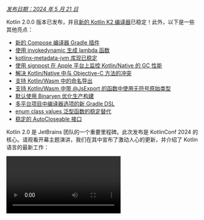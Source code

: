 [//]: # (title: Kotlin 2.0.0 中的新特性)

_[发布日期：2024 年 5 月 21 日](releases.md#release-details)_

Kotlin 2.0.0 版本已发布，并且[新的 Kotlin K2 编译器](#kotlin-k2-compiler)已稳定！此外，以下是一些其他亮点：

*   [新的 Compose 编译器 Gradle 插件](#new-compose-compiler-gradle-plugin)
*   [使用 invokedynamic 生成 lambda 函数](#generation-of-lambda-functions-using-invokedynamic)
*   [kotlinx-metadata-jvm 库现已稳定](#the-kotlinx-metadata-jvm-library-is-stable)
*   [使用 signpost 在 Apple 平台上监控 Kotlin/Native 的 GC 性能](#monitoring-gc-performance-with-signposts-on-apple-platforms)
*   [解决 Kotlin/Native 中与 Objective-C 方法的冲突](#resolving-conflicts-with-objective-c-methods)
*   [支持 Kotlin/Wasm 中的命名导出](#support-for-named-export)
*   [支持 Kotlin/Wasm 中带 @JsExport 的函数中使用无符号原始类型](#support-for-unsigned-primitive-types-in-functions-with-jsexport)
*   [默认使用 Binaryen 优化生产构建](#optimized-production-builds-by-default-using-binaryen)
*   [多平台项目中编译器选项的新 Gradle DSL](#new-gradle-dsl-for-compiler-options-in-multiplatform-projects)
*   [enum class values 泛型函数的稳定替代](#stable-replacement-of-the-enum-class-values-generic-function)
*   [稳定的 AutoCloseable 接口](#stable-autocloseable-interface)

Kotlin 2.0 是 JetBrains 团队的一个重要里程碑。此次发布是 KotlinConf 2024 的核心。请观看开幕主题演讲，我们在其中宣布了激动人心的更新，并介绍了 Kotlin 语言的最新工作：

<video src="https://www.youtube.com/v/Ar73Axsz2YA" title="KotlinConf'24 - 主题演讲"/>

## IDE 支持

支持 Kotlin 2.0.0 的 Kotlin 插件已捆绑在最新的 IntelliJ IDEA 和 Android Studio 中。
您无需更新 IDE 中的 Kotlin 插件。
您只需在构建脚本中将 [Kotlin 版本](releases.md#update-to-a-new-kotlin-version)更改为 Kotlin 2.0.0。

*   有关 IntelliJ IDEA 对 Kotlin K2 编译器支持的详细信息，请参见 [IDE 支持](#support-in-ides)。
*   有关 IntelliJ IDEA 对 Kotlin 支持的更多详细信息，请参见 [Kotlin 版本发布](releases.md#ide-support)。

## Kotlin K2 编译器

通往 K2 编译器的道路漫长，但现在 JetBrains 团队终于准备好宣布其稳定版发布。
在 Kotlin 2.0.0 中，新的 Kotlin K2 编译器已默认使用，并且对于所有[目标](components-stability.md)平台——JVM、Native、Wasm 和 JS——都是稳定的。新编译器带来了显著的性能提升，加速了新语言特性开发，统一了 Kotlin 支持的所有平台，并为多平台项目提供了更好的架构。

JetBrains 团队通过成功编译选定的用户和内部项目中的 1000 万行代码，确保了新编译器的质量。18,000 名开发人员参与了稳定化过程，在总计 80,000 个项目中测试了新的 K2 编译器，并报告了他们发现的任何问题。

为了帮助 K2 编译器的迁移过程尽可能顺利，我们创建了 [K2 编译器迁移指南](k2-compiler-migration-guide.md)。
本指南解释了编译器的诸多优点，强调了您可能遇到的任何变化，并描述了在必要时如何回滚到上一个版本。

在[一篇博客文章](https://blog.jetbrains.com/kotlin/2024/04/k2-compiler-performance-benchmarks-and-how-to-measure-them-on-your-projects/)中，我们探讨了 K2 编译器在不同项目中的性能。如果您想查看 K2 编译器性能的真实数据，并了解如何从您自己的项目中收集性能基准，请查阅该文章。

您还可以观看 Michail Zarečenskij（首席语言设计者）在 KotlinConf 2024 上进行的此次演讲，他讨论了 Kotlin 中的特性演进和 K2 编译器：

<video src="https://www.youtube.com/v/tAGJ5zJXJ7w" title="Kotlin 2.0 及更高版本的语言特性"/>

### 当前 K2 编译器限制

在您的 Gradle 项目中启用 K2 会有一些限制，这些限制可能会影响使用 Gradle 8.3 以下版本的项目，包括以下情况：

*   从 `buildSrc` 编译源代码。
*   在 included build 中编译 Gradle 插件。
*   如果在 Gradle 8.3 以下版本项目中使用其他 Gradle 插件，则会编译这些插件。
*   构建 Gradle 插件依赖项。

如果您遇到上述任何问题，可以采取以下步骤来解决：

*   为 `buildSrc`、任何 Gradle 插件及其依赖项设置语言版本：

    ```kotlin
    kotlin {
        compilerOptions {
            languageVersion.set(org.jetbrains.kotlin.gradle.dsl.KotlinVersion.KOTLIN_1_9)
            apiVersion.set(org.jetbrains.kotlin.gradle.dsl.KotlinVersion.KOTLIN_1_9)
        }
    }
    ```

    > 如果您为特定任务配置语言和 API 版本，则这些值将覆盖 `compilerOptions` 扩展设置的值。在这种情况下，语言和 API 版本不应高于 1.9。
    >
    {style="note"}

*   将您项目中的 Gradle 版本更新到 8.3 或更高版本。

### 智能转换改进

Kotlin 编译器可以在特定情况下自动将对象转换为某种类型，省去了您手动进行显式转换的麻烦。这被称为[智能转换](typecasts.md#smart-casts)。
Kotlin K2 编译器现在在比以前更多的场景下执行智能转换。

在 Kotlin 2.0.0 中，我们改进了以下方面的智能转换：

*   [局部变量及更广阔的作用域](#local-variables-and-further-scopes)
*   [使用逻辑或操作符进行类型检测](#type-checks-with-logical-or-operator)
*   [内联函数](#inline-functions)
*   [函数类型的属性](#properties-with-function-types)
*   [异常处理](#exception-handling)
*   [递增和递减操作符](#increment-and-decrement-operators)

#### 局部变量及更广阔的作用域

此前，如果一个变量在 `if` 条件内求值结果为非 `null`，该变量会被智能转换。有关此变量的信息随后会在 `if` 代码块的作用域内进一步共享。

然而，如果您在 `if` 条件**之外**声明变量，则在 `if` 条件内将没有关于该变量的信息可用，因此无法进行智能转换。`when` 表达式和 `while` 循环也存在这种行为。

从 Kotlin 2.0.0 开始，如果您在使用 `if`、`when` 或 `while` 条件之前声明变量，那么编译器收集到的关于该变量的任何信息都将在相应的代码块中可访问，以便进行智能转换。

当您想将布尔条件提取到变量中时，这会很有用。然后，您可以为变量提供有意义的名称，这将提高代码可读性，并使其能够在代码中重复使用。例如：

```kotlin
class Cat {
    fun purr() {
        println("Purr purr")
    }
}

fun petAnimal(animal: Any) {
    val isCat = animal is Cat
    if (isCat) {
        // 在 Kotlin 2.0.0 中，编译器可以访问
        // 有关 isCat 的信息，因此它知道
        // animal 被智能转换为 Cat 类型。
        // 因此，可以调用 purr() 函数。
        // 在 Kotlin 1.9.20 中，编译器不知道
        // 有关智能转换的信息，因此调用 purr()
        // 函数会触发错误。
        animal.purr()
    }
}

fun main() {
    val kitty = Cat()
    petAnimal(kitty)
    // Purr purr
}
```
{kotlin-runnable="true" kotlin-min-compiler-version="2.0" id="kotlin-smart-casts-k2-local-variables" validate="false"}

#### 使用逻辑或操作符进行类型检测

在 Kotlin 2.0.0 中，如果您将对象的类型检测与或操作符 (`||`) 结合使用，则会智能转换为它们最近的公共超类型。在此更改之前，智能转换总是针对 `Any` 类型进行的。

在这种情况下，您仍然需要在此后手动检测对象类型，然后才能访问其任何属性或调用其函数。例如：

```kotlin
interface Status {
    fun signal() {}
}

interface Ok : Status
interface Postponed : Status
interface Declined : Status

fun signalCheck(signalStatus: Any) {
    if (signalStatus is Postponed || signalStatus is Declined) {
        // signalStatus 被智能转换为公共超类型 Status
        signalStatus.signal()
        // 在 Kotlin 2.0.0 之前，signalStatus 被智能转换
        // 为 Any 类型，因此调用 signal() 函数会触发
        // 未解析引用错误。signal() 函数只有在
        // 再次进行类型检测后才能成功调用：

        // check(signalStatus is Status)
        // signalStatus.signal()
    }
}
```

> 公共超类型是[联合类型](https://en.wikipedia.org/wiki/Union_type)的**近似**。Kotlin 不支持联合类型。
>
{style="note"}

#### 内联函数

在 Kotlin 2.0.0 中，K2 编译器以不同的方式处理内联函数，
结合其他编译器分析，判断进行智能转换是否安全。

具体来说，内联函数现在被视为具有隐式的 [`callsInPlace`](https://kotlinlang.org/api/latest/jvm/stdlib/kotlin.contracts/-contract-builder/calls-in-place.html) 契约。这意味着传递给内联函数的任何 lambda 函数都会在原地调用。由于 lambda 函数是在原地调用的，编译器知道 lambda 函数不会泄露对其函数体中包含的任何变量的引用。

编译器使用此知识以及其他编译器分析来决定智能转换任何捕获的变量是否安全。例如：

```kotlin
interface Processor {
    fun process()
}

inline fun inlineAction(f: () -> Unit) = f()

fun nextProcessor(): Processor? = null

fun runProcessor(): Processor? {
    var processor: Processor? = null
    inlineAction {
        // 在 Kotlin 2.0.0 中，编译器知道 processor 
        // 是一个局部变量，并且 inlineAction() 是一个内联函数，因此
        // 对 processor 的引用不会泄露。因此，进行智能转换是安全的。

        // 如果 processor 不为 null，则 processor 会被智能转换
        if (processor != null) {
            // 编译器知道 processor 不为 null，因此无需安全调用
            processor.process()

            // 在 Kotlin 1.9.20 中，您必须执行安全调用：
            // processor?.process()
        }

        processor = nextProcessor()
    }

    return processor
}
```

#### 函数类型的属性

在 Kotlin 的先前版本中，存在一个错误，导致函数类型的类属性无法智能转换。
我们在 Kotlin 2.0.0 和 K2 编译器中修复了此行为。例如：

```kotlin
class Holder(val provider: (() -> Unit)?) {
    fun process() {
        // 在 Kotlin 2.0.0 中，如果 provider 不为 null，则
        // provider 会被智能转换
        if (provider != null) {
            // 编译器知道 provider 不为 null
            provider()

            // 在 1.9.20 中，编译器不知道 provider 不为
            // null，因此会触发错误：
            // Reference has a nullable type '(() -> Unit)?', use explicit '?.invoke()' to make a function-like call instead
        }
    }
}
```

如果您重载 `invoke` 操作符，此更改也适用。例如：

```kotlin
interface Provider {
    operator fun invoke()
}

interface Processor : () -> String

class Holder(val provider: Provider?, val processor: Processor?) {
    fun process() {
        if (provider != null) {
            provider()
            // 在 1.9.20 中，编译器会触发错误： 
            // Reference has a nullable type 'Provider?' use explicit '?.invoke()' to make a function-like call instead
        }
    }
}
```

#### 异常处理

在 Kotlin 2.0.0 中，我们改进了异常处理，以便智能转换信息可以传递到 `catch`
和 `finally` 代码块。此更改使您的代码更安全，因为编译器会跟踪您的对象是否具有可空类型。例如：

```kotlin
//sampleStart
fun testString() {
    var stringInput: String? = null
    // stringInput 被智能转换为 String 类型
    stringInput = ""
    try {
        // 编译器知道 stringInput 不为 null
        println(stringInput.length)
        // 0

        // 编译器会拒绝 stringInput 的先前智能转换信息。
        // 现在 stringInput 具有 String? 类型。
        stringInput = null

        // 触发异常
        if (2 > 1) throw Exception()
        stringInput = ""
    } catch (exception: Exception) {
        // 在 Kotlin 2.0.0 中，编译器知道 stringInput 
        // 可以为 null，因此 stringInput 保持可空。
        println(stringInput?.length)
        // null

        // 在 Kotlin 1.9.20 中，编译器会说不需要安全调用，
        // 但这是不正确的。
    }
}

//sampleEnd
fun main() {
    testString()
}
```
{kotlin-runnable="true" kotlin-min-compiler-version="2.0" id="kotlin-smart-casts-k2-exception-handling"}

#### 递增和递减操作符

在 Kotlin 2.0.0 之前，编译器不理解对象类型在使用递增或递减操作符后会发生变化。由于编译器无法准确地跟踪对象类型，您的代码可能导致未解析引用错误。在 Kotlin 2.0.0 中，此问题已修复：

```kotlin
interface Rho {
    operator fun inc(): Sigma = TODO()
}

interface Sigma : Rho {
    fun sigma() = Unit
}

interface Tau {
    fun tau() = Unit
}

fun main(input: Rho) {
    var unknownObject: Rho = input

    // 检测 unknownObject 是否继承自 Tau 接口
    // 请注意，unknownObject 可能同时继承自
    // Rho 和 Tau 接口。
    if (unknownObject is Tau) {

        // 使用来自接口 Rho 的重载 inc() 操作符。
        // 在 Kotlin 2.0.0 中，unknownObject 的类型被智能转换为
        // Sigma。
        ++unknownObject

        // 在 Kotlin 2.0.0 中，编译器知道 unknownObject 的类型为
        // Sigma，因此可以成功调用 sigma() 函数。
        unknownObject.sigma()

        // 在 Kotlin 1.9.20 中，当调用 inc() 时，编译器不会执行智能转换，
        // 因此编译器仍然认为 unknownObject 的类型是 Tau。调用 sigma() 函数
        // 会抛出编译期错误。
        
        // 在 Kotlin 2.0.0 中，编译器知道 unknownObject 的类型为
        // Sigma，因此调用 tau() 函数会抛出编译期错误。
        unknownObject.tau()
        // Unresolved reference 'tau'

        // 在 Kotlin 1.9.20 中，由于编译器错误地认为
        // unknownObject 的类型是 Tau，因此可以调用 tau() 函数，
        // 但会抛出 ClassCastException。
    }
}
```
{kotlin-runnable="true" kotlin-min-compiler-version="2.0" id="kotlin-smart-casts-k2-increment-decrement-operators" validate="false"}

### Kotlin 多平台改进

在 Kotlin 2.0.0 中，我们在 K2 编译器中对 Kotlin 多平台进行了以下方面的改进：

*   [编译期间公共源和平台源的分离](#separation-of-common-and-platform-sources-during-compilation)
*   [expected 和 actual 声明的不同可见性级别](#different-visibility-levels-of-expected-and-actual-declarations)

#### 编译期间公共源和平台源的分离

此前，Kotlin 编译器的设计使其无法在编译期保持公共和平台源代码集的分离。结果是，公共代码可以访问平台代码，这导致了不同平台之间行为不一致。此外，一些编译器设置和公共代码的依赖项也曾泄露到平台代码中。

在 Kotlin 2.0.0 中，我们新的 Kotlin K2 编译器实现包括对编译方案的重新设计，以确保公共和平台源代码集之间的严格分离。当您使用 [expected 和 actual 函数](https://www.jetbrains.com/help/kotlin-multiplatform-dev/multiplatform-expect-actual.html#expected-and-actual-functions)时，此更改最为明显。此前，您的公共代码中的函数调用可能解析为平台代码中的函数。例如：

<table>
   <tr>
       <td>公共代码</td>
       <td>平台代码</td>
   </tr>
   <tr>
<td>

```kotlin
fun foo(x: Any) = println("common foo")

fun exampleFunction() {
    foo(42)
}
```

</td>
<td>

```kotlin
// JVM
fun foo(x: Int) = println("platform foo")

// JavaScript
// JavaScript 平台上没有
// foo() 函数重载
```

</td>
</tr>
</table>

在此示例中，公共代码的行为因其运行平台的不同而异：

*   在 JVM 平台上，调用公共代码中的 `foo()` 函数会导致平台代码中的 `foo()` 函数被调用，显示为 `platform foo`。
*   在 JavaScript 平台上，调用公共代码中的 `foo()` 函数会导致公共代码中的 `foo()` 函数被调用，显示为 `common foo`，因为平台代码中没有这样的函数可用。

在 Kotlin 2.0.0 中，公共代码无法访问平台代码，因此两个平台都成功将 `foo()` 函数解析为公共代码中的 `foo()` 函数：`common foo`。

除了跨平台行为一致性得到改进之外，我们还努力修复了 IntelliJ IDEA 或 Android Studio 与编译器之间行为冲突的情况。例如，当您使用 [expected 和 actual 类](https://www.jetbrains.com/help/kotlin-multiplatform-dev/multiplatform-expect-actual.html#expected-and-actual-classes)时，会出现以下情况：

<table>
   <tr>
       <td>公共代码</td>
       <td>平台代码</td>
   </tr>
   <tr>
<td>

```kotlin
expect class Identity {
    fun confirmIdentity(): String
}

fun common() {
    // 2.0.0 之前，
    // 它只会触发 IDE 错误
    Identity().confirmIdentity()
    // RESOLUTION_TO_CLASSIFIER : Expected class
    // Identity has no default constructor.
}
```

</td>
<td>

```kotlin
actual class Identity {
    actual fun confirmIdentity() = "expect class fun: jvm"
}
```

</td>
</tr>
</table>

在此示例中，expected 类 `Identity` 没有默认构造函数，因此无法在公共代码中成功调用。
此前，只有 IDE 报告了错误，但代码在 JVM 上仍然成功编译。然而，现在编译器正确地报告了错误：

```none
Expected class 'expect class Identity : Any' does not have default constructor
```

##### 何时解析行为不变

我们仍在迁移到新的编译方案，因此当您调用不在同一源代码集中的函数时，解析行为仍然相同。您主要会在公共代码中使用多平台库中的重载时注意到这种差异。

假设您有一个库，其中有两个 `whichFun()` 函数，具有不同的签名：

```kotlin
// 示例库

// MODULE: common
fun whichFun(x: Any) = println("common function")

// MODULE: JVM
fun whichFun(x: Int) = println("platform function")
```

如果您在公共代码中调用 `whichFun()` 函数，则会解析库中具有最相关实参类型的函数：

```kotlin
// 一个在 JVM 目标上使用示例库的项目

// MODULE: common
fun main() {
    whichFun(2)
    // platform function
}
```

相比之下，如果您在同一源代码集中声明 `whichFun()` 的重载，则会解析来自公共代码的函数，因为您的代码无法访问平台特有版本：

```kotlin
// 未使用示例库

// MODULE: common
fun whichFun(x: Any) = println("common function")

fun main() {
    whichFun(2)
    // common function
}

// MODULE: JVM
fun whichFun(x: Int) = println("platform function")
```

与多平台库类似，由于 `commonTest` 模块位于单独的源代码集中，它仍然可以访问平台特有代码。因此，`commonTest` 模块中函数调用的解析表现出与旧编译方案相同的行为。

将来，这些剩余的案例将与新的编译方案更加一致。

#### expected 和 actual 声明的不同可见性级别

在 Kotlin 2.0.0 之前，如果您在 Kotlin 多平台项目中使用 [expected 和 actual 声明](https://www.jetbrains.com/help/kotlin-multiplatform-dev/multiplatform-expect-actual.html)，它们必须具有相同的[可见性级别](visibility-modifiers.md)。
Kotlin 2.0.0 现在也支持不同的可见性级别，但**仅当** actual 声明比 expected 声明_更宽松_时。例如：

```kotlin
expect internal class Attribute // 可见性为 internal
actual class Attribute          // 默认可见性为 public，
                                // 这更宽松
```

类似地，如果您在 actual 声明中使用[类型别名](type-aliases.md)，则**底层类型**的可见性应与 expected 声明相同或更宽松。例如：

```kotlin
expect internal class Attribute                 // 可见性为 internal
internal actual typealias Attribute = Expanded

class Expanded                                  // 默认可见性为 public，
                                                // 这更宽松
```

### 编译器插件支持

目前，Kotlin K2 编译器支持以下 Kotlin 编译器插件：

*   [`all-open`](all-open-plugin.md)
*   [AtomicFU](https://github.com/Kotlin/kotlinx-atomicfu)
*   [`jvm-abi-gen`](https://github.com/JetBrains/kotlin/tree/master/plugins/jvm-abi-gen)
*   [`js-plain-objects`](https://github.com/JetBrains/kotlin/tree/master/plugins/js-plain-objects)
*   [kapt](whatsnew1920.md#preview-kapt-compiler-plugin-with-k2)
*   [Lombok](lombok.md)
*   [`no-arg`](no-arg-plugin.md)
*   [Parcelize](https://plugins.gradle.org/plugin/org.jetbrains.kotlin.plugin.parcelize)
*   [SAM with receiver](sam-with-receiver-plugin.md)
*   [serialization](serialization.md)
*   [Power-assert](power-assert.md)

此外，Kotlin K2 编译器还支持：

*   Jetpack Compose 编译器插件 2.0.0，该插件已[移至 Kotlin 版本库](https://android-developers.googleblog.com/2024/04/jetpack-compose-compiler-moving-to-kotlin-repository.html)。
*   自 [KSP2](https://android-developers.googleblog.com/2023/12/ksp2-preview-kotlin-k2-standalone.html) 以来的 [Kotlin 符号处理 (KSP) 插件](ksp-overview.md)。

> 如果您使用任何其他编译器插件，请查看其文档以了解它们是否与 K2 兼容。
>
{style="tip"}

### 实验性的 Kotlin Power-assert 编译器插件

> Kotlin Power-assert 插件是[实验性的](components-stability.md#stability-levels-explained)。
> 它可能随时更改。
>
{style="warning"}

Kotlin 2.0.0 引入了一个实验性的 Power-assert 编译器插件。此插件通过在失败消息中包含上下文信息来改进测试编写体验，使调试更轻松高效。

开发人员通常需要使用复杂的断言库来编写有效的测试。Power-assert 插件通过自动生成包含断言表达式中间值的失败消息来简化此过程。这有助于开发人员快速理解测试失败的原因。

当测试中的断言失败时，改进的错误消息会显示断言中所有变量和子表达式的值，清楚地表明条件的哪一部分导致了失败。这对于检查多个条件的复杂断言特别有用。

要在您的项目中启用该插件，请在 `build.gradle(.kts)` 文件中配置它：

<tabs group="build-script">
<tab title="Kotlin" group-key="kotlin">

```kotlin
plugins {
    kotlin("multiplatform") version "2.0.0"
    kotlin("plugin.power-assert") version "2.0.0"
}

powerAssert {
    functions = listOf("kotlin.assert", "kotlin.test.assertTrue")
}
```

</tab>
<tab title="Groovy" group-key="groovy">

```groovy
plugins {
    id 'org.jetbrains.kotlin.multiplatform' version '2.0.0'
    id 'org.jetbrains.kotlin.plugin.power-assert' version '2.0.0'
}

powerAssert {
    functions = ["kotlin.assert", "kotlin.test.assertTrue"]
}
```

</tab>
</tabs>

在[文档](power-assert.md)中了解有关 Kotlin Power-assert 插件的更多信息。

### 如何启用 Kotlin K2 编译器

从 Kotlin 2.0.0 开始，Kotlin K2 编译器默认启用。无需额外操作。

### 在 Kotlin Playground 中试用 Kotlin K2 编译器

Kotlin Playground 支持 2.0.0 版本。[去试试吧！](https://pl.kotl.in/czuoQprce)

### IDE 支持

默认情况下，IntelliJ IDEA 和 Android Studio 仍然使用旧版编译器进行代码分析、代码补全、高亮显示及其他 IDE 相关特性。要在您的 IDE 中获得完整的 Kotlin 2.0 体验，请启用 K2 模式。

在您的 IDE 中，转到 **Settings** | **Languages & Frameworks** | **Kotlin** 并选择 **Enable K2 mode** 选项。
IDE 将使用其 K2 模式分析您的代码。

![Enable K2 mode](k2-mode.png){width=200}

启用 K2 模式后，由于编译器行为变化，您可能会注意到 IDE 分析中的差异。在我们的[迁移指南](k2-compiler-migration-guide.md)中了解新 K2 编译器与旧编译器的不同之处。

*   在[我们的博客](https://blog.jetbrains.com/idea/2024/11/k2-mode-becomes-stable/)中了解更多关于 K2 模式的信息。
*   我们正在积极收集关于 K2 模式的反馈，请在我们的[公共 Slack 频道](https://kotlinlang.slack.com/archives/C0B8H786P)分享您的想法。

### 对新 K2 编译器提出您的反馈

我们感谢您的任何反馈！

*   在我们的[问题跟踪器](https://kotl.in/issue)中报告您使用新 K2 编译器遇到的任何问题。
*   [启用“发送使用情况统计信息”选项](https://www.jetbrains.com/help/idea/settings-usage-statistics.html)，允许 JetBrains 收集有关 K2 使用情况的匿名数据。

## Kotlin/JVM

从 2.0.0 版本开始，编译器可以生成包含 Java 22 字节码的类。
此版本还带来了以下更改：

*   [使用 invokedynamic 生成 lambda 函数](#generation-of-lambda-functions-using-invokedynamic)
*   [kotlinx-metadata-jvm 库现已稳定](#the-kotlinx-metadata-jvm-library-is-stable)

### 使用 invokedynamic 生成 lambda 函数

Kotlin 2.0.0 引入了一种新的默认方法，即使用 `invokedynamic` 生成 lambda 函数。与传统的匿名类生成相比，此更改减少了应用程序的二进制大小。

自第一个版本以来，Kotlin 一直将 lambda 作为匿名类生成。然而，从 [Kotlin 1.5.0](whatsnew15.md#lambdas-via-invokedynamic) 开始，通过使用 `-Xlambdas=indy` 编译器选项，`invokedynamic` 生成选项已可用。在 Kotlin 2.0.0 中，`invokedynamic` 已成为 lambda 生成的默认方法。此方法生成更轻量级的二进制文件，并使 Kotlin 与 JVM 优化保持一致，确保应用程序受益于正在进行和未来的 JVM 性能改进。

目前，与普通 lambda 编译相比，它有三个限制：

*   编译为 `invokedynamic` 的 lambda 不可序列化。
*   实验性的 [`reflect()`](https://kotlinlang.org/api/latest/jvm/stdlib/kotlin.reflect.jvm/reflect.html) API 不支持由 `invokedynamic` 生成的 lambda。
*   在此类 lambda 上调用 `.toString()` 会生成可读性较差的字符串表示：

    ```kotlin
    fun main() {
        println({})

        // 在 Kotlin 1.9.24 及反射下，返回
        // () -> kotlin.Unit
        
        // 在 Kotlin 2.0.0 下，返回
        // FileKt$Lambda$13/0x00007f88a0004608@506e1b77
    }
    ```

要保留生成 lambda 函数的旧行为，您可以：

*   使用 `@JvmSerializableLambda` 注解特定的 lambda。
*   使用编译器选项 `-Xlambdas=class` 以旧方法生成模块中的所有 lambda。

### kotlinx-metadata-jvm 库已稳定

在 Kotlin 2.0.0 中，`kotlinx-metadata-jvm` 库变得[稳定](components-stability.md#stability-levels-explained)。现在，该库已更改为 `kotlin` 包和坐标，您可以在 `kotlin-metadata-jvm`（不带“x”）中找到它。

此前，`kotlinx-metadata-jvm` 库有自己的发布方案和版本。现在，我们将作为 Kotlin 发布周期的一部分构建和发布 `kotlin-metadata-jvm` 更新，并提供与 Kotlin 标准库相同的向后兼容性保证。

`kotlin-metadata-jvm` 库提供了一个 API，用于读取和修改由 Kotlin/JVM 编译器生成的二进制文件的元数据。

<!-- Learn more about the `kotlinx-metadata-jvm` library in the [documentation](kotlin-metadata-jvm.md). -->

## Kotlin/Native

此版本带来了以下更改：

*   [使用 signpost 监控 GC 性能](#monitoring-gc-performance-with-signposts-on-apple-platforms)
*   [解决与 Objective-C 方法的冲突](#resolving-conflicts-with-objective-c-methods)
*   [Kotlin/Native 中编译器实参的日志级别已更改](#changed-log-level-for-compiler-arguments)
*   [显式地将标准库和平台依赖项添加到 Kotlin/Native](#explicitly-added-standard-library-and-platform-dependencies-to-kotlin-native)
*   [Gradle 配置缓存中的任务错误](#tasks-error-in-gradle-configuration-cache)

### 使用 signpost 监控 GC 性能

此前，只能通过查看日志来监控 Kotlin/Native 垃圾收集器 (GC) 的性能。然而，这些日志未与 Xcode Instruments（一个用于调查 iOS 应用程序性能问题的流行工具包）集成。

自 Kotlin 2.0.0 以来，GC 会使用 Instruments 中可用的 signpost 报告暂停。Signpost 允许在您的应用程序中进行自定义日志记录，因此现在，在调试 iOS 应用性能时，您可以检查 GC 暂停是否对应于应用程序冻结。

在[文档](native-memory-manager.md#monitor-gc-performance)中了解有关 GC 性能分析的更多信息。

### 解决与 Objective-C 方法的冲突

Objective-C 方法可以有不同的名称，但形参的数量和类型相同。例如，
[`locationManager:didEnterRegion:`](https://developer.apple.com/documentation/corelocation/cllocationmanagerdelegate/1423560-locationmanager?language=objc)
和 [`locationManager:didExitRegion:`](https://developer.apple.com/documentation/corelocation/cllocationmanagerdelegate/1423630-locationmanager?language=objc)。
在 Kotlin 中，这些方法具有相同的签名，因此尝试使用它们会触发冲突的重载错误。

此前，您必须手动抑制冲突的重载以避免此编译错误。为了改进 Kotlin 与 Objective-C 的互操作性，Kotlin 2.0.0 引入了新的 `@ObjCSignatureOverride` 注解。

当从 Objective-C 类继承多个具有相同实参类型但不同实参名称的函数时，此注解指示 Kotlin 编译器忽略冲突的重载。

应用此注解也比一般的错误抑制更安全。此注解仅可在覆盖 Objective-C 方法的情况下使用，这些方法已受支持并经过测试，而一般的抑制可能会隐藏重要的错误并导致代码静默地出现问题。

### Kotlin/Native 中编译器实参的日志级别已更改

在此版本中，Kotlin/Native Gradle 任务（例如 `compile`、`link` 和 `cinterop`）中编译器实参的日志级别已从 `info` 更改为 `debug`。

将 `debug` 作为其默认值，日志级别与其他的 Gradle 编译任务保持一致，并提供详细的调试信息，包括所有编译器实参。

### 显式地将标准库和平台依赖项添加到 Kotlin/Native

此前，Kotlin/Native 编译器隐式地解析标准库和平台依赖项，这导致 Kotlin Gradle 插件在不同 Kotlin 目标之间工作方式不一致。

现在，每个 Kotlin/Native Gradle 编译都通过 `compileDependencyFiles` [编译形参](https://www.jetbrains.com/help/kotlin-multiplatform-dev/multiplatform-dsl-reference.html#compilation-parameters)显式地将标准库和平台依赖项包含在其编译期库路径中。

### Gradle 配置缓存中的任务错误

自 Kotlin 2.0.0 起，您可能会遇到配置缓存错误，消息指示：
`invocation of Task.project at execution time is unsupported`。

此错误出现在 `NativeDistributionCommonizerTask` 和 `KotlinNativeCompile` 等任务中。

然而，这是一个误报。根本问题是存在与 Gradle 配置缓存不兼容的任务，例如 `publish*` 任务。

这种差异可能不会立即显现，因为错误消息暗示了不同的根本原因。

由于错误报告中未明确说明确切原因，[Gradle 团队已在着手解决此问题以修复报告](https://github.com/gradle/gradle/issues/21290)。

## Kotlin/Wasm

Kotlin 2.0.0 改进了性能和与 JavaScript 的互操作性：

*   [默认使用 Binaryen 优化生产构建](#optimized-production-builds-by-default-using-binaryen)
*   [支持命名导出](#support-for-named-export)
*   [支持带 @JsExport 的函数中使用无符号原始类型](#support-for-unsigned-primitive-types-in-functions-with-jsexport)
*   [在 Kotlin/Wasm 中生成 TypeScript 声明文件](#generation-of-typescript-declaration-files-in-kotlin-wasm)
*   [支持捕获 JavaScript 异常](#support-for-catching-javascript-exceptions)
*   [现在支持将新的异常处理提案作为一个选项](#new-exception-handling-proposal-is-now-supported-as-an-option)
*   [withWasm() 函数被拆分为 JS 和 WASI 变体](#the-withwasm-function-is-split-into-js-and-wasi-variants)

### 默认使用 Binaryen 优化生产构建

Kotlin/Wasm 工具链现在在生产编译期间将 Binaryen 工具应用于所有项目，而不是之前的手动设置方法。根据我们的估计，这应该可以提高项目的运行时性能并减小二进制大小。

> 此更改仅影响生产编译。开发编译过程保持不变。
>
{style="note"}

### 支持命名导出

此前，Kotlin/Wasm 的所有导出声明都使用默认导出导入到 JavaScript 中：

```javascript
//JavaScript:
import Module from "./index.mjs"

Module.add()
```

现在，您可以按名称导入每个用 `@JsExport` 标记的 Kotlin 声明：

```kotlin
// Kotlin:
@JsExport
fun add(a: Int, b: Int) = a + b
```

```javascript
//JavaScript:
import { add } from "./index.mjs"
```

命名导出使得 Kotlin 和 JavaScript 模块之间共享代码变得更容易。它们提高了可读性，并帮助您管理模块之间的依赖项。

### 支持带 @JsExport 的函数中使用无符号原始类型

从 Kotlin 2.0.0 开始，您可以在外部声明和带有 `@JsExport` 注解的函数中使用[无符号原始类型](unsigned-integer-types.md)，该注解使 Kotlin/Wasm 函数在 JavaScript 代码中可用。

这有助于缓解此前阻止[无符号原始类型](unsigned-integer-types.md)直接用于导出和外部声明的限制。现在您可以导出以无符号原始类型作为返回或形参类型的函数，并使用返回或消费无符号原始类型的外部声明。

有关 Kotlin/Wasm 与 JavaScript 互操作性的更多信息，请参见[文档](wasm-js-interop.md#use-javascript-code-in-kotlin)。

### 在 Kotlin/Wasm 中生成 TypeScript 声明文件

> 在 Kotlin/Wasm 中生成 TypeScript 声明文件是[实验性的](components-stability.md#stability-levels-explained)。
> 它可能随时放弃或更改。
>
{style="warning"}

在 Kotlin 2.0.0 中，Kotlin/Wasm 编译器现在能够从 Kotlin 代码中的任何 `@JsExport` 声明生成 TypeScript 定义。这些定义可被 IDE 和 JavaScript 工具使用，以提供代码自动补全，帮助进行类型检测，并使在 JavaScript 中包含 Kotlin 代码变得更容易。

Kotlin/Wasm 编译器会收集任何用 `@JsExport` 标记的[顶层函数](wasm-js-interop.md#functions-with-the-jsexport-annotation)，并自动在 `.d.ts` 文件中生成 TypeScript 定义。

要生成 TypeScript 定义，请在 `wasmJs {}` 代码块中的 `build.gradle(.kts)` 文件中添加 `generateTypeScriptDefinitions()` 函数：

```kotlin
kotlin {
    wasmJs {
        binaries.executable()
        browser {
        }
        generateTypeScriptDefinitions()
    }
}
```

### 支持捕获 JavaScript 异常

此前，Kotlin/Wasm 代码无法捕获 JavaScript 异常，这使得处理源自 JavaScript 端的错误变得困难。

在 Kotlin 2.0.0 中，我们实现了对捕获 Kotlin/Wasm 中 JavaScript 异常的支持。此实现允许您使用 `try-catch` 代码块，通过特定类型（如 `Throwable` 或 `JsException`）来正确处理这些错误。

此外，`finally` 代码块（无论是否抛出异常都能帮助执行代码）现在也能正常工作。尽管我们引入了对捕获 JavaScript 异常的支持，但当 JavaScript 异常（例如调用堆栈）发生时，不会提供额外信息。然而，[我们正在开发这些实现](https://youtrack.jetbrains.com/issue/KT-68185/WasmJs-Attach-js-exception-object-to-JsException)。

### 现在支持将新的异常处理提案作为一个选项

在此版本中，我们引入了对 WebAssembly [异常处理提案](https://github.com/WebAssembly/exception-handling/blob/main/proposals/exception-handling/Exceptions.md)新版本在 Kotlin/Wasm 中的支持。

此更新确保新提案与 Kotlin 要求保持一致，允许在仅支持该提案最新版本的虚拟机上使用 Kotlin/Wasm。

通过使用 `-Xwasm-use-new-exception-proposal` 编译器选项激活新的异常处理提案，该选项默认是关闭的。

### withWasm() 函数被拆分为 JS 和 WASI 变体

`withWasm()` 函数（曾用于为层次结构模板提供 Wasm 目标）已被弃用，取而代之的是专用的 `withWasmJs()` 和 `withWasmWasi()` 函数。

现在您可以将 WASI 和 JS 目标分离到树定义中的不同组。

## Kotlin/JS

除了其他更改，此版本还为 Kotlin 带来了现代化 JS 编译，支持 ES2015 标准的更多特性：

*   [新的编译目标](#new-compilation-target)
*   [将挂起函数作为 ES2015 生成器](#suspend-functions-as-es2015-generators)
*   [向 main 函数传递实参](#passing-arguments-to-the-main-function)
*   [Kotlin/JS 项目的按文件编译](#per-file-compilation-for-kotlin-js-projects)
*   [改进的集合互操作性](#improved-collection-interoperability)
*   [支持 createInstance()](#support-for-createinstance)
*   [支持类型安全的普通 JavaScript 对象](#support-for-type-safe-plain-javascript-objects)
*   [支持 npm 包管理器](#support-for-npm-package-manager)
*   [编译任务的更改](#changes-to-compilation-tasks)
*   [停止支持旧版 Kotlin/JS JAR artifact](#discontinuing-legacy-kotlin-js-jar-artifacts)

### 新的编译目标

在 Kotlin 2.0.0 中，我们正在为 Kotlin/JS 添加一个新的编译目标 `es2015`。这是一种新的方式，让您一次性启用 Kotlin 支持的所有 ES2015 特性。

您可以在 `build.gradle(.kts)` 文件中这样设置它：

```kotlin
kotlin {
    js {
        compilerOptions {
            target.set("es2015")
        }
    }
}
```

新目标自动启用 [ES 类和模块](whatsnew19.md#experimental-support-for-es2015-classes-and-modules)
以及新支持的 [ES 生成器](#suspend-functions-as-es2015-generators)。

### 将挂起函数作为 ES2015 生成器

此版本引入了将[挂起函数](composing-suspending-functions.md)编译为 ES2015 生成器的[实验性](components-stability.md#stability-levels-explained)支持。

使用生成器而不是状态机应该会减小项目最终打包的大小。例如，JetBrains 团队通过使用 ES2015 生成器成功将其 Space 项目的打包大小减少了 20%。

在[官方文档](https://262.ecma-international.org/6.0/)中了解有关 ES2015 (ECMAScript 2015, ES6) 的更多信息。

### 向 main 函数传递实参

从 Kotlin 2.0.0 开始，您可以为 `main()` 函数指定 `args` 的来源。此特性使得使用命令行和传递实参变得更容易。

为此，请定义带有新的 `passAsArgumentToMainFunction()` 函数的 `js {}` 代码块，该函数返回一个字符串数组：

```kotlin
kotlin {
    js {
        binary.executable()
        passAsArgumentToMainFunction("Deno.args")
    }
}
```

该函数在运行时执行。它接受 JavaScript 表达式并将其用作 `args: Array<String>` 实参，而不是 `main()` 函数调用。

此外，如果您使用 Node.js 运行时，您可以利用一个特殊别名。它允许您将 `process.argv` 一次性传递给 `args` 形参，而无需每次手动添加：

```kotlin
kotlin {
    js {
        binary.executable()
        nodejs {
            passProcessArgvToMainFunction()
        }
    }
}
```

### Kotlin/JS 项目的按文件编译

Kotlin 2.0.0 引入了 Kotlin/JS 项目输出的新粒度选项。您现在可以设置按文件编译，即为每个 Kotlin 文件生成一个 JavaScript 文件。这有助于显著优化最终打包的大小并提高程序的加载时间。

此前，只有两种输出选项。Kotlin/JS 编译器可以为整个项目生成一个单独的 `.js` 文件。然而，该文件可能过大且不方便使用。无论何时您想使用项目中的函数，都必须将整个 JavaScript 文件作为依赖项包含在内。或者，您可以配置为每个项目模块编译一个单独的 `.js` 文件。这仍然是默认选项。

由于模块文件也可能过大，从 Kotlin 2.0.0 开始，我们添加了更精细的输出，即为每个 Kotlin 文件生成一个（如果文件包含导出声明，则为两个）JavaScript 文件。要启用按文件编译模式：

1.  将 [`useEsModules()`](whatsnew19.md#experimental-support-for-es2015-classes-and-modules) 函数添加到您的构建文件中以支持 ECMAScript 模块：

    ```kotlin
    // build.gradle.kts
    kotlin {
        js(IR) {
            useEsModules() // Enables ES2015 modules
            browser()
        }
    }
    ```

    您也可以使用新的 `es2015` [编译目标](#new-compilation-target)来实现。

2.  应用 `-Xir-per-file` 编译器选项或更新您的 `gradle.properties` 文件：

    ```none
    # gradle.properties
    kotlin.js.ir.output.granularity=per-file // `per-module` 是默认值
    ```

### 改进的集合互操作性

从 Kotlin 2.0.0 开始，可以将带有 Kotlin 集合类型的签名声明导出到 JavaScript（和 TypeScript）。这适用于 Set、Map 和 List 集合类型及其可变对应类型。

要在 JavaScript 中使用 Kotlin 集合，首先使用 [`@JsExport`](https://kotlinlang.org/api/latest/jvm/stdlib/kotlin.js/-js-export/) 注解标记必要的声明：

```kotlin
// Kotlin
@JsExport
data class User(
    val name: String,
    val friends: List<User> = emptyList()
)

@JsExport
val me = User(
    name = "Me",
    friends = listOf(User(name = "Kodee"))
)
```

然后，您可以从 JavaScript 中将它们作为常规 JavaScript 数组使用：

```javascript
// JavaScript
import { User, me, KtList } from "my-module"

const allMyFriendNames = me.friends
    .asJsReadonlyArrayView()
    .map(x => x.name) // ['Kodee']
```

> 遗憾的是，目前仍无法从 JavaScript 创建 Kotlin 集合。我们计划在 Kotlin 2.0.20 中添加此功能。
>
{style="note"}

### 支持 createInstance()

从 Kotlin 2.0.0 开始，您可以使用 Kotlin/JS 目标中的 [`createInstance()`](https://kotlinlang.org/api/latest/jvm/stdlib/kotlin.reflect.full/create-instance.html) 函数。此前，它仅在 JVM 上可用。

`KClass` 接口中的此函数创建指定类的新实例，这对于获取 Kotlin 类的运行时引用很有用。

### 支持类型安全的普通 JavaScript 对象

> `js-plain-objects` 插件是[实验性的](components-stability.md#stability-levels-explained)。
> 它可能随时放弃或更改。`js-plain-objects` 插件**仅**支持 K2 编译器。
>
{style="warning"}

为了使使用 JavaScript API 变得更容易，在 Kotlin 2.0.0 中，我们提供了一个新插件：[`js-plain-objects`](https://github.com/JetBrains/kotlin/tree/master/plugins/js-plain-objects)，
您可以使用它来创建类型安全的普通 JavaScript 对象。该插件会检查您的代码中是否有任何带有 `@JsPlainObject` 注解的外部接口，并添加：

*   伴生对象中的内联 `invoke` 操作符函数，您可以将其用作构造函数。
*   一个 `.copy()` 函数，您可以使用它创建对象的副本，同时调整其某些属性。

例如：

```kotlin
import kotlinx.js.JsPlainObject

@JsPlainObject
external interface User {
    var name: String
    val age: Int
    val email: String?
}

fun main() {
    // 创建一个 JavaScript 对象
    val user = User(name = "Name", age = 10)
    // 复制对象并添加电子邮件
    val copy = user.copy(age = 11, email = "some@user.com")

    println(JSON.stringify(user))
    // { "name": "Name", "age": 10 }
    println(JSON.stringify(copy))
    // { "name": "Name", "age": 11, "email": "some@user.com" }
}
```

通过这种方法创建的任何 JavaScript 对象都更安全，因为您不仅可以在运行时看到错误，还可以在编译期看到它们，甚至由 IDE 高亮显示。

请看这个示例，它使用 `fetch()` 函数通过外部接口与 JavaScript API 交互，以描述 JavaScript 对象的形状：

```kotlin
import kotlinx.js.JsPlainObject

@JsPlainObject
external interface FetchOptions {
    val body: String?
    val method: String
}

// Window.fetch 的包装器
suspend fun fetch(url: String, options: FetchOptions? = null) = TODO("Add your custom behavior here")

// 由于“metod”未被识别，会触发编译期错误
// 为 method
fetch("https://google.com", options = FetchOptions(metod = "POST"))
// 由于 method 是必需的，会触发编译期错误
fetch("https://google.com", options = FetchOptions(body = "SOME STRING")) 
```

相比之下，如果您改用 `js()` 函数创建 JavaScript 对象，则错误只会在运行时发现或根本不会触发：

```kotlin
suspend fun fetch(url: String, options: FetchOptions? = null) = TODO("Add your custom behavior here")

// 没有错误触发。由于“metod”未被识别，使用了错误的方法
// (GET)。
fetch("https://google.com", options = js("{ metod: 'POST' }"))

// 默认情况下使用 GET 方法。会触发运行时错误，因为
// body 不应存在。
fetch("https://google.com", options = js("{ body: 'SOME STRING' }"))
// TypeError: Window.fetch: HEAD or GET Request cannot have a body
```

要使用 `js-plain-objects` 插件，请将以下内容添加到您的 `build.gradle(.kts)` 文件中：

<tabs group="build-script">
<tab title="Kotlin" group-key="kotlin">

```kotlin
plugins {
    kotlin("plugin.js-plain-objects") version "2.0.0"
}
```

</tab>
<tab title="Groovy" group-key="groovy">

```groovy
plugins {
    id "org.jetbrains.kotlin.plugin.js-plain-objects" version "2.0.0"
}
```

</tab>
</tabs>

### 支持 npm 包管理器

此前，Kotlin 多平台 Gradle 插件只能使用 [Yarn](https://yarnpkg.com/lang/en/) 作为包管理器来下载和安装 npm 依赖项。从 Kotlin 2.0.0 开始，您可以改为使用 [npm](https://www.npmjs.com/) 作为您的包管理器。使用 npm 作为包管理器意味着您在设置期间需要管理的一个工具更少。

为了向后兼容，Yarn 仍然是默认的包管理器。要使用 npm 作为您的包管理器，请在您的 `gradle.properties` 文件中设置以下属性：

```kotlin
kotlin.js.yarn = false
```

### 编译任务的更改

此前，`webpack` 和 `distributeResources` 编译任务都指向相同的目录。此外，`distribution` 任务也将 `dist` 声明为其输出目录。这导致输出重叠并产生了编译警告。

因此，从 Kotlin 2.0.0 开始，我们实现了以下更改：

*   `webpack` 任务现在指向一个单独的文件夹。
*   `distributeResources` 任务已被完全移除。
*   `distribution` 任务现在具有 `Copy` 类型并指向 `dist` 文件夹。

### 停止支持旧版 Kotlin/JS JAR artifact

从 Kotlin 2.0.0 开始，Kotlin 发行版不再包含带有 `.jar` 扩展名的旧版 Kotlin/JS artifact。旧版 artifact 用于不受支持的旧版 Kotlin/JS 编译器，而对于使用 `klib` 格式的 IR 编译器来说是不必要的。

## Gradle 改进

Kotlin 2.0.0 完全兼容 Gradle 6.8.3 到 8.5。您还可以使用最高到最新 Gradle 版本的 Gradle 版本，但如果您这样做，请记住您可能会遇到弃用警告或某些新的 Gradle 特性可能无法正常工作。

此版本带来了以下更改：

*   [多平台项目中编译器选项的新 Gradle DSL](#new-gradle-dsl-for-compiler-options-in-multiplatform-projects)
*   [新的 Compose 编译器 Gradle 插件](#new-compose-compiler-gradle-plugin)
*   [区分 JVM 和 Android 已发布库的新属性](#new-attribute-to-distinguish-jvm-and-android-published-libraries)
*   [改进了 Kotlin/Native 中 CInteropProcess 的 Gradle 依赖项处理](#improved-gradle-dependency-handling-for-cinteropprocess-in-kotlin-native)
*   [Gradle 中的可见性更改](#visibility-changes-in-gradle)
*   [Gradle 项目中 Kotlin 数据的新目录](#new-directory-for-kotlin-data-in-gradle-projects)
*   [仅在需要时下载 Kotlin/Native 编译器](#kotlin-native-compiler-downloaded-when-needed)
*   [弃用旧的编译器选项定义方式](#deprecated-old-ways-of-defining-compiler-options)
*   [提升了最低支持的 AGP 版本](#bumped-minimum-supported-agp-version)
*   [用于尝试最新语言版本的新 Gradle 属性](#new-gradle-property-for-trying-the-latest-language-version)
*   [构建报告的新 JSON 输出格式](#new-json-output-format-for-build-reports)
*   [kapt 配置从超配置继承注解处理器](#kapt-configurations-inherit-annotation-processors-from-superconfigurations)
*   [Kotlin Gradle 插件不再使用弃用的 Gradle 约定](#kotlin-gradle-plugin-no-longer-uses-deprecated-gradle-conventions)

### 多平台项目中编译器选项的新 Gradle DSL

> 此特性是[实验性的](components-stability.md#stability-levels-explained)。它可能随时放弃或更改。
> 仅用于评估目的。我们感谢您在 [YouTrack](https://kotl.in/issue) 上提供反馈。
>
{style="warning"}

在 Kotlin 2.0.0 之前，在 Gradle 多平台项目中配置编译器选项只能在较低级别进行，例如按任务、编译或源代码集。为了使在项目中更普遍地配置编译器选项变得更容易，Kotlin 2.0.0 引入了新的 Gradle DSL。

通过这个新的 DSL，您可以在扩展级别为所有目标和共享源代码集（如 `commonMain`）以及在目标级别为特定目标配置编译器选项：

```kotlin
kotlin {
    compilerOptions {
        // 扩展级别的公共编译器选项，用作
        // 所有目标和共享源代码集的默认值
        allWarningsAsErrors.set(true)
    }
    jvm {
        compilerOptions {
            // 目标级别的 JVM 编译器选项，用作
            // 此目标中所有编译的默认值
            noJdk.set(true)
        }
    }
}
```

整个项目配置现在有三层。最高层是扩展级别，然后是目标级别，最低层是编译单元（通常是编译任务）：

![Kotlin compiler options levels](compiler-options-levels.svg){width=700}

较高层次的设置用作较低层次的约定（默认值）：

*   扩展编译器选项的值是目标编译器选项的默认值，包括共享源代码集，如 `commonMain`、`nativeMain` 和 `commonTest`。
*   目标编译器选项的值用作编译单元（任务）编译器选项的默认值，例如 `compileKotlinJvm` 和 `compileTestKotlinJvm` 任务。

反过来，在较低层次进行的配置会覆盖较高层次的相关设置：

*   任务级别的编译器选项会覆盖目标或扩展级别的相关配置。
*   目标级别的编译器选项会覆盖扩展级别的相关配置。

配置项目时，请记住某些旧的编译器选项设置方式已被[弃用](#deprecated-old-ways-of-defining-compiler-options)。

我们鼓励您在多平台项目中尝试新的 DSL，并在 [YouTrack](https://kotl.in/issue) 中留下反馈，因为我们计划将此 DSL 作为配置编译器选项的推荐方法。

### 新的 Compose 编译器 Gradle 插件

Jetpack Compose 编译器（将可组合项转换为 Kotlin 代码）现已合并到 Kotlin 版本库中。这将有助于 Compose 项目过渡到 Kotlin 2.0.0，因为 Compose 编译器将始终与 Kotlin 同步发布。这还将 Compose 编译器版本提升到 2.0.0。

要在您的项目中使用新的 Compose 编译器，请在 `build.gradle(.kts)` 文件中应用 `org.jetbrains.kotlin.plugin.compose` Gradle 插件，并将其版本设置为与 Kotlin 2.0.0 相同。

要了解有关此更改的更多信息并查看迁移说明，请参见 [Compose 编译器](https://www.jetbrains.com/help/kotlin-multiplatform-dev/compose-compiler.html) 文档。

### 区分 JVM 和 Android 已发布库的新属性

从 Kotlin 2.0.0 开始，[`org.gradle.jvm.environment`](https://docs.gradle.org/current/userguide/variant_attributes.html#sub:jvm_default_attributes) Gradle 属性默认随所有 Kotlin 变体发布。

该属性有助于区分 Kotlin 多平台库的 JVM 和 Android 变体。它表明某个库变体更适合某个 JVM 环境。目标环境可以是“android”、“standard-jvm”或“no-jvm”。

发布此属性应能使非多平台客户端（例如仅 Java 项目）使用带有 JVM 和 Android 目标的 Kotlin 多平台库更加健壮。

如有必要，您可以禁用属性发布。为此，请将以下 Gradle 选项添加到您的 `gradle.properties` 文件中：

```none
kotlin.publishJvmEnvironmentAttribute=false
```

### 改进了 Kotlin/Native 中 CInteropProcess 的 Gradle 依赖项处理

在此版本中，我们增强了 `defFile` 属性的处理，以确保 Kotlin/Native 项目中更好的 Gradle 任务依赖项管理。

在此更新之前，如果 `defFile` 属性被指定为尚未执行的另一个任务的输出，Gradle 构建可能会失败。此问题的变通方法是为此任务添加依赖项：

```kotlin
kotlin {
    macosArm64("native") {
        compilations.getByName("main") {
            cinterops {
                val cinterop by creating {
                    defFileProperty.set(createDefFileTask.flatMap { it.defFile.asFile })
                    project.tasks.named(interopProcessingTaskName).configure {
                        dependsOn(createDefFileTask)
                    }
                }
            }
        }
    }
}
```

为了解决此问题，新增了一个名为 `definitionFile` 的 `RegularFileProperty` 属性。现在，Gradle 会在构建过程稍后关联任务运行后惰性地验证 `definitionFile` 属性是否存在。这种新方法消除了对额外依赖项的需求。

`CInteropProcess` 任务和 `CInteropSettings` 类使用 `definitionFile` 属性而不是 `defFile` 和 `defFileProperty`：

<tabs group ="build-script">
<tab id="kotlin" title="Kotlin" group-key="kotlin">

```kotlin
kotlin {
    macosArm64("native") {
        compilations.getByName("main") {
            cinterops {
                val cinterop by creating {
                    definitionFile.set(project.file("def-file.def"))
                }
            }
        }
    }
}
```

</tab>
<tab id="groovy" title="Groovy" group-key="groovy">

```groovy
kotlin {
    macosArm64("native") {
        compilations.main {
            cinterops {
                cinterop {
                    definitionFile.set(project.file("def-file.def"))
                }
            }
        }
    }
}
```

</tab>
</tabs>

> `defFile` 和 `defFileProperty` 形参已被弃用。
>
{style="warning"}

### Gradle 中的可见性更改

> 此更改仅影响 Kotlin DSL 用户。
>
{style="note"}

在 Kotlin 2.0.0 中，我们修改了 Kotlin Gradle 插件，以更好地控制构建脚本并提高安全性。此前，某些原本用于特定 DSL 上下文的 Kotlin DSL 函数和属性会无意中泄露到其他 DSL 上下文中。这种泄露可能导致使用不正确的编译器选项、设置被多次应用以及其他错误配置：

```kotlin
kotlin {
    // 目标 DSL 无法访问在
    // kotlin{} 扩展 DSL 中定义的方法和属性
    jvm {
        // 编译 DSL 无法访问在
        // kotlin{} 扩展 DSL 和 Kotlin jvm{} 目标 DSL 中定义的方法和属性
        compilations.configureEach {
            // 编译任务 DSL 无法访问在
            // kotlin{} 扩展、Kotlin jvm{}
            // 目标或 Kotlin 编译 DSL 中定义的方法和属性
            compileTaskProvider.configure {
                // 例如：
                explicitApi()
                // 错误，因为它在 kotlin{} 扩展 DSL 中定义
                mavenPublication {}
                // 错误，因为它在 Kotlin jvm{} 目标 DSL 中定义
                defaultSourceSet {}
                // 错误，因为它在 Kotlin 编译 DSL 中定义
            }
        }
    }
}
```

为了解决此问题，我们添加了 `@KotlinGradlePluginDsl` 注解，防止 Kotlin Gradle 插件 DSL 函数和属性暴露到其不应可用的级别。以下级别彼此分离：

*   Kotlin extension
*   Kotlin target
*   Kotlin compilation
*   Kotlin compilation task

对于最常见的情况，我们添加了编译器警告，并提供了关于如何修复构建脚本配置不正确的建议。例如：

```kotlin
kotlin {
    jvm {
        sourceSets.getByName("jvmMain").dependencies {
            implementation("org.jetbrains.kotlinx:kotlinx-coroutines-core-jvm:1.7.3")
        }
    }
}
```

在这种情况下，`sourceSets` 的警告消息是：

```none
[DEPRECATION] 'sourceSets: NamedDomainObjectContainer<KotlinSourceSet>' is deprecated.Accessing 'sourceSets' container on the Kotlin target level DSL is deprecated. Consider configuring 'sourceSets' on the Kotlin extension level.
```

我们感谢您对这项更改的反馈！请在我们的 [#gradle Slack 频道](https://kotlinlang.slack.com/archives/C19FD9681)直接向 Kotlin 开发人员分享您的评论。[获取 Slack 邀请](https://surveys.jetbrains.com/s3/kotlin-slack-sign-up)。

### Gradle 项目中 Kotlin 数据的新目录

> 不要将 `.kotlin` 目录提交到版本控制。
> 例如，如果您使用 Git，请将 `.kotlin` 添加到项目的 `.gitignore` 文件中。
>
{style="warning"}

在 Kotlin 1.8.20 中，Kotlin Gradle 插件更改为将其数据存储在 Gradle 项目缓存目录中：`<project-root-directory>/.gradle/kotlin`。然而，`.gradle` 目录仅供 Gradle 使用，因此它并非面向未来。

为了解决此问题，从 Kotlin 2.0.0 开始，我们将默认将 Kotlin 数据存储在您的 `<项目根目录>/.kotlin` 中。
我们将继续将部分数据存储在 `.gradle/kotlin` 目录中以实现向后兼容。

您可以配置的新 Gradle 属性是：

| Gradle 属性                                     | 描述                                                                                                       |
|-------------------------------------------------|------------------------------------------------------------------------------------------------------------|
| `kotlin.project.persistent.dir`                 | 配置项目级别数据的存储位置。默认值：`<项目根目录>/.kotlin`                                               |
| `kotlin.project.persistent.dir.gradle.disableWrite` | 一个布尔值，控制是否禁用向 `.gradle` 目录写入 Kotlin 数据。默认值：`false`                             |

将这些属性添加到项目中的 `gradle.properties` 文件中，使其生效。

### 仅在需要时下载 Kotlin/Native 编译器

在 Kotlin 2.0.0 之前，如果您在多平台项目的 Gradle 构建脚本中配置了 [Kotlin/Native 目标](native-target-support.md)，Gradle 始终会在[配置阶段](https://docs.gradle.org/current/userguide/build_lifecycle.html#sec:configuration)下载 Kotlin/Native 编译器。

即使没有要在[执行阶段](https://docs.gradle.org/current/userguide/build_lifecycle.html#sec:execution)运行的用于编译 Kotlin/Native 目标代码的任务，这种情况也会发生。以这种方式下载 Kotlin/Native 编译器对于只希望检查项目中 JVM 或 JavaScript 代码的用户来说效率特别低。例如，作为 CI 流程的一部分，对他们的 Kotlin 项目执行测试或检测。

在 Kotlin 2.0.0 中，我们更改了 Kotlin Gradle 插件中的此行为，以便 Kotlin/Native 编译器在[执行阶段](https://docs.gradle.org/current/userguide/build_lifecycle.html#sec:execution)下载，并且**仅当**请求编译 Kotlin/Native 目标时。

反过来，Kotlin/Native 编译器的依赖项现在不再作为编译器的一部分下载，而是在执行阶段下载。

如果您遇到新行为的任何问题，可以通过将以下 Gradle 属性添加到 `gradle.properties` 文件中暂时切换回之前的行为：

```none
kotlin.native.toolchain.enabled=false
```

从 Kotlin 1.9.20-Beta 开始，Kotlin/Native 发行版已与 CDN 一同发布到 [Maven Central](https://repo.maven.apache.org/maven2/org/jetbrains/kotlin/kotlin-native-prebuilt/)。

这使我们能够更改 Kotlin 查找和下载所需 artifact 的方式。默认情况下，它不再使用 CDN，而是使用您在项目 `repositories {}` 代码块中指定的 Maven 仓库。

您可以通过在 `gradle.properties` 文件中设置以下 Gradle 属性来暂时切换回此行为：

```none
kotlin.native.distribution.downloadFromMaven=false
```

请向我们的问题跟踪器 [YouTrack](https://kotl.in/issue) 报告任何问题。这两个改变默认行为的 Gradle 属性都是临时的，并将在未来版本中移除。

### 弃用旧的编译器选项定义方式

在此版本中，我们继续完善您设置编译器选项的方式。它应该会解决不同方式之间的歧义，并使项目配置更直接。

从 Kotlin 2.0.0 开始，以下用于指定编译器选项的 DSL 已被弃用：

*   实现所有 Kotlin 编译任务的 `KotlinCompile` 接口中的 `kotlinOptions` DSL。请改用 `KotlinCompilationTask<CompilerOptions>`。
*   来自 `KotlinCompilation` 接口的带有 `HasCompilerOptions` 类型的 `compilerOptions` 属性。此 DSL 与其他 DSL 不一致，并且配置与 `KotlinCompilation.compileTaskProvider` 编译任务内部的 `compilerOptions` 相同的 `KotlinCommonCompilerOptions` 对象，这令人困惑。

    相反，我们建议使用 Kotlin 编译任务中的 `compilerOptions` 属性：

    ```kotlin
    kotlinCompilation.compileTaskProvider.configure {
        compilerOptions { ... }
    }
    ```

    例如：

    ```kotlin
    kotlin {
        js(IR) {
            compilations.all {
                compileTaskProvider.configure {
                    compilerOptions.freeCompilerArgs.add("-Xir-minimized-member-names=false")
                }
            }
        }
    }
    ```

*   `KotlinCompilation` 接口中的 `kotlinOptions` DSL。
*   `KotlinNativeArtifactConfig` 接口、`KotlinNativeLink` 类和 `KotlinNativeLinkArtifactTask` 类中的 `kotlinOptions` DSL。请改用 `toolOptions` DSL。
*   `KotlinJsDce` 接口中的 `dceOptions` DSL。请改用 `toolOptions` DSL。

有关如何在 Kotlin Gradle 插件中指定编译器选项的更多信息，请参见[如何定义选项](gradle-compiler-options.md#how-to-define-options)。

### 提升了最低支持的 AGP 版本

从 Kotlin 2.0.0 开始，最低支持的 Android Gradle 插件版本为 7.1.3。

### 用于尝试最新语言版本的新 Gradle 属性

在 Kotlin 2.0.0 之前，我们有以下 Gradle 属性用于试用新的 K2 编译器：`kotlin.experimental.tryK2`。
现在 K2 编译器在 Kotlin 2.0.0 中默认启用，我们决定将此属性演变为一种新形式，您可以使用它来尝试最新的语言版本：`kotlin.experimental.tryNext`。当您在 `gradle.properties` 文件中使用此属性时，Kotlin Gradle 插件会将语言版本增加到比您 Kotlin 版本默认值高一个的版本。例如，在 Kotlin 2.0.0 中，默认语言版本是 2.0，因此该属性配置语言版本为 2.1。

这个新的 Gradle 属性在[构建报告](gradle-compilation-and-caches.md#build-reports)中产生与之前使用 `kotlin.experimental.tryK2` 类似的指标。配置的语言版本包含在输出中。例如：

```none
##### 'kotlin.experimental.tryNext' 结果 #####
:app:compileKotlin: 2.1 language version
:lib:compileKotlin: 2.1 language version
##### 100% (2/2) 任务已使用 Kotlin 2.1 编译 #####
```

要了解更多关于如何启用构建报告及其内容的信息，请参见[构建报告](gradle-compilation-and-caches.md#build-reports)。

### 构建报告的新 JSON 输出格式

在 Kotlin 1.7.0 中，我们引入了构建报告以帮助跟踪编译器性能。随着时间的推移，我们添加了更多指标，使这些报告在调查性能问题时更加详细和有帮助。此前，本地文件的唯一输出格式是 `*.txt` 格式。在 Kotlin 2.0.0 中，我们支持 JSON 输出格式，使其更容易使用其他工具进行分析。

要为您的构建报告配置 JSON 输出格式，请在您的 `gradle.properties` 文件中声明以下属性：

```none
kotlin.build.report.output=json

// 存储构建报告的目录
kotlin.build.report.json.directory=my/directory/path
```

或者，您可以运行以下命令：

```shell
./gradlew assemble -Pkotlin.build.report.output=json -Pkotlin.build.report.json.directory="my/directory/path"
``` 

配置完成后，Gradle 将在您指定的目录中生成构建报告，名称格式为：`${project_name}-日期-时间-<序列号>.json`。

以下是一个 JSON 输出格式的构建报告示例片段，其中包含构建指标和聚合指标：

```json
"buildOperationRecord": [
    {
     "path": ":lib:compileKotlin",
      "classFqName": "org.jetbrains.kotlin.gradle.tasks.KotlinCompile_Decorated",
      "startTimeMs": 1714730820601,
      "totalTimeMs": 2724,
      "buildMetrics": {
        "buildTimes": {
          "buildTimesNs": {
            "CLEAR_OUTPUT": 713417,
            "SHRINK_AND_SAVE_CURRENT_CLASSPATH_SNAPSHOT_AFTER_COMPILATION": 19699333,
            "IR_TRANSLATION": 281000000,
            "NON_INCREMENTAL_LOAD_CURRENT_CLASSPATH_SNAPSHOT": 14088042,
            "CALCULATE_OUTPUT_SIZE": 1301500,
            "GRADLE_TASK": 2724000000,
            "COMPILER_INITIALIZATION": 263000000,
            "IR_GENERATION": 74000000,
...
          }
        }
...
 "aggregatedMetrics": {
    "buildTimes": {
      "buildTimesNs": {
        "CLEAR_OUTPUT": 782667,
        "SHRINK_AND_SAVE_CURRENT_CLASSPATH_SNAPSHOT_AFTER_COMPILATION": 22031833,
        "IR_TRANSLATION": 333000000,
        "NON_INCREMENTAL_LOAD_CURRENT_CLASSPATH_SNAPSHOT": 14890292,
        "CALCULATE_OUTPUT_SIZE": 2370750,
        "GRADLE_TASK": 3234000000,
        "COMPILER_INITIALIZATION": 292000000,
        "IR_GENERATION": 89000000,
...
      }
    }
```

### kapt 配置从超配置继承注解处理器

在 Kotlin 2.0.0 之前，如果您想在单独的 Gradle 配置中定义一组公共注解处理器，并在子项目的 kapt 特定配置中扩展此配置，kapt 会跳过注解处理，因为它找不到任何注解处理器。在 Kotlin 2.0.0 中，kapt 可以成功检测到对您的注解处理器的间接依赖项。

例如，对于使用 [Dagger](https://dagger.dev/) 的子项目，在您的 `build.gradle(.kts)` 文件中，使用以下配置：

```kotlin
val commonAnnotationProcessors by configurations.creating
configurations.named("kapt") { extendsFrom(commonAnnotationProcessors) }

dependencies {
    implementation("com.google.dagger:dagger:2.48.1")
    commonAnnotationProcessors("com.google.dagger:dagger-compiler:2.48.1")
}
```

在此示例中，`commonAnnotationProcessors` Gradle 配置是您的注解处理的公共配置，您希望将其用于所有项目。您使用 [`extendsFrom()`](https://docs.gradle.org/current/dsl/org.gradle.api.artifacts.Configuration.html#org.gradle.api.artifacts.Configuration:extendsFrom) 方法将 `commonAnnotationProcessors` 添加为超配置。kapt 会发现 `commonAnnotationProcessors` Gradle 配置对 Dagger 注解处理器有依赖项。因此，kapt 会在其注解处理配置中包含 Dagger 注解处理器。

感谢 Christoph Loy 的[实现](https://github.com/JetBrains/kotlin/pull/5198)！

### Kotlin Gradle 插件不再使用弃用的 Gradle 约定

在 Kotlin 2.0.0 之前，如果您使用 Gradle 8.2 或更高版本，Kotlin Gradle 插件会错误地使用 Gradle 8.2 中已弃用的 Gradle 约定。这导致 Gradle 报告构建弃用。在 Kotlin 2.0.0 中，Kotlin Gradle 插件已更新，当您使用 Gradle 8.2 或更高版本时，不再触发这些弃用警告。

## 标准库

此版本为 Kotlin 标准库带来了进一步的稳定性，并使更多现有函数成为所有平台的通用函数：

*   [enum class values 泛型函数的稳定替代](#stable-replacement-of-the-enum-class-values-generic-function)
*   [稳定的 AutoCloseable 接口](#stable-autocloseable-interface)
*   [AbstractMutableList.modCount 保护属性通用化](#common-protected-property-abstractmutablelist-modcount)
*   [AbstractMutableList.removeRange 保护函数通用化](#common-protected-function-abstractmutablelist-removerange)
*   [String.toCharArray(destination) 通用函数](#common-string-tochararray-destination-function)

### enum class values 泛型函数的稳定替代

在 Kotlin 2.0.0 中，`enumEntries<T>()` 函数变得[稳定](components-stability.md#stability-levels-explained)。
`enumEntries<T>()` 函数用于替代泛型 `enumValues<T>()` 函数。新函数返回给定枚举类型 `T` 的所有枚举条目列表。`enum` 类的 `entries` 属性此前已引入并稳定，以替代合成的 `values()` 函数。有关 `entries` 属性的更多信息，请参见 [Kotlin 1.8.20 中的新特性](whatsnew1820.md#a-modern-and-performant-replacement-of-the-enum-class-values-function)。

> `enumValues<T>()` 函数仍受支持，但我们建议您使用 `enumEntries<T>()` 函数，因为它对性能影响较小。每次调用 `enumValues<T>()` 都会创建一个新数组，而每次调用 `enumEntries<T>()` 都会返回相同的列表，这效率更高。
>
{style="tip"}

例如：

```kotlin
enum class RGB { RED, GREEN, BLUE }

inline fun <reified T : Enum<T>> printAllValues() {
    print(enumEntries<T>().joinToString { it.name })
}

printAllValues<RGB>()
// RED, GREEN, BLUE
```

### 稳定的 AutoCloseable 接口

在 Kotlin 2.0.0 中，通用的 [`AutoCloseable`](https://kotlinlang.org/api/latest/jvm/stdlib/kotlin/-auto-closeable/)
接口变得[稳定](components-stability.md#stability-levels-explained)。它允许您轻松关闭资源，并包含一些有用的函数：

*   `use()` 扩展函数，它在选定的资源上执行给定的代码块函数，然后正确关闭资源，无论是否抛出异常。
*   `AutoCloseable()` 构造函数，它创建 `AutoCloseable` 接口的实例。

在下面的示例中，我们定义了 `XMLWriter` 接口，并假设存在一个实现了它的资源。
例如，该资源可以是一个类，它打开文件，写入 XML 内容，然后关闭它：

```kotlin
interface XMLWriter {
    fun document(encoding: String, version: String, content: XMLWriter.() -> Unit)
    fun element(name: String, content: XMLWriter.() -> Unit)
    fun attribute(name: String, value: String)
    fun text(value: String)

    fun flushAndClose()
}

fun writeBooksTo(writer: XMLWriter) {
    val autoCloseable = AutoCloseable { writer.flushAndClose() }
    autoCloseable.use {
        writer.document(encoding = "UTF-8", version = "1.0") {
            element("bookstore") {
                element("book") {
                    attribute("category", "fiction")
                    element("title") { text("Harry Potter and the Prisoner of Azkaban") }
                    element("author") { text("J. K. Rowling") }
                    element("year") { text("1999") }
                    element("price") { text("29.99") }
                }
                element("book") {
                    attribute("category", "programming")
                    element("title") { text("Kotlin in Action") }
                    element("author") { text("Dmitry Jemerov") }
                    element("author") { text("Svetlana Isakova") }
                    element("year") { text("2017") }
                    element("price") { text("25.19") }
                }
            }
        }
    }
}
```

### AbstractMutableList.modCount 保护属性通用化

在此版本中，`AbstractMutableList` 接口的 [`modCount`](https://kotlinlang.org/api/latest/jvm/stdlib/kotlin.collections/-abstract-mutable-list/mod-count.html) 保护属性变得通用。此前，`modCount` 属性在每个平台上都可用，但对于公共目标不可用。现在，您可以创建 `AbstractMutableList` 的自定义实现，并在公共代码中访问该属性。

该属性跟踪对集合进行的结构修改的数量。这包括更改集合大小或以可能导致正在进行的迭代返回不正确结果的方式更改列表的操作。

您可以使用 `modCount` 属性在实现自定义列表时注册并检测并发修改。

### AbstractMutableList.removeRange 保护函数通用化

在此版本中，`AbstractMutableList` 接口的 [`removeRange()`](https://kotlinlang.org/api/latest/jvm/stdlib/kotlin.collections/-abstract-mutable-list/remove-range.html) 保护函数变得通用。此前，它在每个平台上都可用，但对于公共目标不可用。现在，您可以创建 `AbstractMutableList` 的自定义实现，并在公共代码中覆盖该函数。

该函数按照指定区间从此列表中移除元素。通过覆盖此函数，您可以利用自定义实现并提高列表操作的性能。

### String.toCharArray(destination) 通用函数

此版本引入了一个通用的 [`String.toCharArray(destination)`](https://kotlinlang.org/api/latest/jvm/stdlib/kotlin.text/to-char-array.html) 函数。此前，它仅在 JVM 上可用。

让我们将其与现有 [`String.toCharArray()`](https://kotlinlang.org/api/latest/jvm/stdlib/kotlin.text/to-char-array.html) 函数进行比较。它会创建一个新的 `CharArray`，其中包含指定字符串中的字符。而新的通用 `String.toCharArray(destination)` 函数则将 `String` 字符移动到现有目标 `CharArray` 中。如果您已经有一个想要填充的缓冲区，这将很有用：

```kotlin
fun main() {
    val myString = "Kotlin is awesome!"
    val destinationArray = CharArray(myString.length)

    // 转换字符串并存储在 destinationArray 中：
    myString.toCharArray(destinationArray)

    for (char in destinationArray) {
        print("$char ")
        // K o t l i n   i s   a w e s o m e ! 
    }
}
```
{kotlin-runnable="true"}

## 安装 Kotlin 2.0.0

从 IntelliJ IDEA 2023.3 和 Android Studio Iguana (2023.2.1) Canary 15 开始，Kotlin 插件作为捆绑插件包含在您的 IDE 中分发。这意味着您不能再从 JetBrains Marketplace 安装插件。

要更新到新的 Kotlin 版本，请在构建脚本中将 [Kotlin 版本](releases.md#update-to-a-new-kotlin-version)更改为 2.0.0。